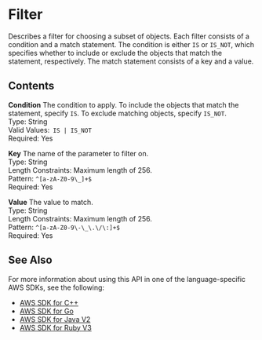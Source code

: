 # Filter<a name="API_Filter"></a>

Describes a filter for choosing a subset of objects\. Each filter consists of a condition and a match statement\. The condition is either `IS` or `IS_NOT`, which specifies whether to include or exclude the objects that match the statement, respectively\. The match statement consists of a key and a value\.

## Contents<a name="API_Filter_Contents"></a>

 **Condition**   <a name="forecast-Type-Filter-Condition"></a>
The condition to apply\. To include the objects that match the statement, specify `IS`\. To exclude matching objects, specify `IS_NOT`\.  
Type: String  
Valid Values:` IS | IS_NOT`   
Required: Yes

 **Key**   <a name="forecast-Type-Filter-Key"></a>
The name of the parameter to filter on\.  
Type: String  
Length Constraints: Maximum length of 256\.  
Pattern: `^[a-zA-Z0-9\_]+$`   
Required: Yes

 **Value**   <a name="forecast-Type-Filter-Value"></a>
The value to match\.  
Type: String  
Length Constraints: Maximum length of 256\.  
Pattern: `^[a-zA-Z0-9\-\_\.\/\:]+$`   
Required: Yes

## See Also<a name="API_Filter_SeeAlso"></a>

For more information about using this API in one of the language\-specific AWS SDKs, see the following:
+  [AWS SDK for C\+\+](https://docs.aws.amazon.com/goto/SdkForCpp/forecast-2018-06-26/Filter) 
+  [AWS SDK for Go](https://docs.aws.amazon.com/goto/SdkForGoV1/forecast-2018-06-26/Filter) 
+  [AWS SDK for Java V2](https://docs.aws.amazon.com/goto/SdkForJavaV2/forecast-2018-06-26/Filter) 
+  [AWS SDK for Ruby V3](https://docs.aws.amazon.com/goto/SdkForRubyV3/forecast-2018-06-26/Filter) 
